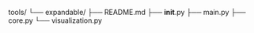 tools/
└── expandable/
    ├── README.md
    ├── __init__.py
    ├── main.py
    ├── core.py
    └── visualization.py